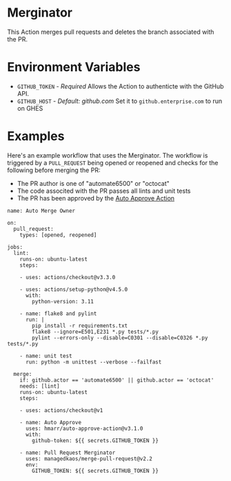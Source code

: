 # Merginator

This Action merges pull requests and deletes the branch associated with the PR.

# Environment Variables
- `GITHUB_TOKEN` - _Required_ Allows the Action to authenticte with the GitHub API.
- `GITHUB_HOST` - _Default: github.com_ Set it to `github.enterprise.com` to run on GHES

# Examples
Here's an example workflow that uses the Merginator.  The workflow is triggered by a `PULL_REQUEST` being opened or reopened and checks for the following before merging the PR:

- The PR author is one of "automate6500" or "octocat"
- The code associted with the PR passes all lints and unit tests
- The PR has been approved by the [Auto Approve Action](https://github.com/marketplace/actions/auto-approve)

```
name: Auto Merge Owner

on:
  pull_request:
    types: [opened, reopened]

jobs:
  lint:
    runs-on: ubuntu-latest
    steps:

    - uses: actions/checkout@v3.3.0

    - uses: actions/setup-python@v4.5.0
      with:
        python-version: 3.11

    - name: flake8 and pylint
      run: |
        pip install -r requirements.txt
        flake8 --ignore=E501,E231 *.py tests/*.py
        pylint --errors-only --disable=C0301 --disable=C0326 *.py tests/*.py

    - name: unit test
      run: python -m unittest --verbose --failfast

  merge:
    if: github.actor == 'automate6500' || github.actor == 'octocat'
    needs: [lint]
    runs-on: ubuntu-latest
    steps:

    - uses: actions/checkout@v1

    - name: Auto Approve
      uses: hmarr/auto-approve-action@v3.1.0
      with:
        github-token: ${{ secrets.GITHUB_TOKEN }}

    - name: Pull Request Merginator
      uses: managedkaos/merge-pull-request@v2.2
      env:
        GITHUB_TOKEN: ${{ secrets.GITHUB_TOKEN }}
```